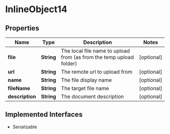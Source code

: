 

# InlineObject14

## Properties

Name | Type | Description | Notes
------------ | ------------- | ------------- | -------------
**file** | **String** | The local file name to upload from (as from the temp upload folder) |  [optional]
**url** | **String** | The remote url to upload from |  [optional]
**name** | **String** | The file display name |  [optional]
**fileName** | **String** | The target file name |  [optional]
**description** | **String** | The document description |  [optional]


## Implemented Interfaces

* Serializable



